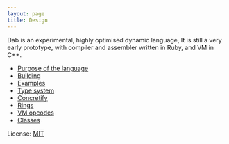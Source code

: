 ```yaml
---
layout: page
title: Design
---
```


Dab is an experimental, highly optimised dynamic language, It is still a very early prototype, with compiler and assembler written in Ruby, and VM in C++.

 - [Purpose of the language](/design/language-purpose.html)
 - [Building](/building.html)
 - [Examples](/examples.html)
 - [Type system](/design/type-system.html)
 - [Concretify](/design/concretify.html)
 - [Rings](/design/rings.html)
 - [VM opcodes](/vm/opcodes.html)
 - [Classes](/classes.html)

License: [MIT](/license.md)

